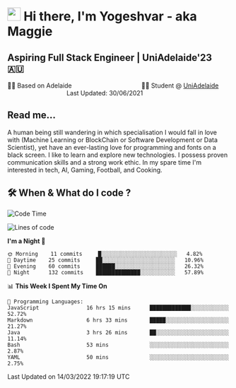 <h1><img src="https://emojis.slackmojis.com/emojis/images/1531849430/4246/blob-sunglasses.gif?1531849430" width="30"/> Hi there, I'm Yogeshvar - aka Maggie</h1>

## Aspiring Full Stack Engineer | UniAdelaide'23 🇦🇺  
🏂🏻  Based on Adelaide &nbsp;&nbsp;&nbsp;&nbsp;&nbsp;&nbsp;&nbsp;&nbsp;&nbsp;&nbsp;&nbsp;&nbsp;&nbsp;&nbsp;&nbsp;&nbsp;&nbsp;&nbsp;&nbsp;&nbsp;&nbsp;&nbsp;&nbsp;&nbsp;&nbsp;&nbsp;&nbsp;&nbsp;&nbsp;&nbsp;&nbsp;&nbsp;&nbsp;&nbsp;&nbsp;&nbsp;&nbsp;&nbsp;&nbsp;👨‍💻 Student @ [UniAdelaide](https://www.adelaide.edu.au)   &nbsp;&nbsp;&nbsp;&nbsp;&nbsp;&nbsp;&nbsp;&nbsp;&nbsp;&nbsp;&nbsp;&nbsp;&nbsp;&nbsp;&nbsp;&nbsp;&nbsp;&nbsp;&nbsp;&nbsp;&nbsp;&nbsp;&nbsp;&nbsp;&nbsp;&nbsp;&nbsp;&nbsp;&nbsp;&nbsp;&nbsp;&nbsp; &nbsp;Last Updated: 30/06/2021

## Read me...

A human being still wandering in which specialisation I would fall in love with (Machine Learning or BlockChain or Software Development or Data Scientist), yet have an ever-lasting love for programming and fonts on a black screen. I like to learn and explore new technologies. I possess proven communication skills and a strong work ethic. In my spare time I'm interested in tech, AI, Gaming, Football, and Cooking.

## 🛠 When & What do I code ?  

<!--START_SECTION:waka-->
![Code Time](http://img.shields.io/badge/Code%20Time-1%2C267%20hrs%202%20mins-blue)

![Lines of code](https://img.shields.io/badge/From%20Hello%20World%20I%27ve%20Written-112%20Thousand%20lines%20of%20code-blue)

**I'm a Night 🦉** 

```text
🌞 Morning    11 commits     █░░░░░░░░░░░░░░░░░░░░░░░░   4.82% 
🌆 Daytime    25 commits     ██░░░░░░░░░░░░░░░░░░░░░░░   10.96% 
🌃 Evening    60 commits     ██████░░░░░░░░░░░░░░░░░░░   26.32% 
🌙 Night      132 commits    ██████████████░░░░░░░░░░░   57.89%

```


📊 **This Week I Spent My Time On** 

```text
💬 Programming Languages: 
JavaScript               16 hrs 15 mins      █████████████░░░░░░░░░░░░   52.72% 
Markdown                 6 hrs 33 mins       █████░░░░░░░░░░░░░░░░░░░░   21.27% 
Java                     3 hrs 26 mins       ██░░░░░░░░░░░░░░░░░░░░░░░   11.14% 
Bash                     53 mins             ░░░░░░░░░░░░░░░░░░░░░░░░░   2.87% 
YAML                     50 mins             ░░░░░░░░░░░░░░░░░░░░░░░░░   2.75%

```


 Last Updated on 14/03/2022 19:17:19 UTC
<!--END_SECTION:waka-->
